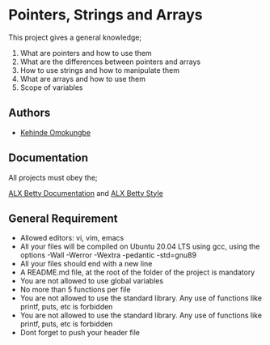
# Pointers, Strings and Arrays

This project gives a general knowledge;

1. What are pointers and how to use them
2. What are the differences between pointers and arrays
3. How to use strings and how to manipulate them
4. What are arrays and how to use them
5. Scope of variables




## Authors

- [Kehinde Omokungbe](https://www.github.com/OK-CodeClinic)


## Documentation
All projects must obey the;

[ALX Betty Documentation](https://github.com/holbertonschool/Betty/blob/master/betty-doc.pl)
and [ALX Betty Style](https://github.com/holbertonschool/Betty/blob/master/betty-style.pl)

## General Requirement

- Allowed editors: vi, vim, emacs
- All your files will be compiled on Ubuntu 20.04 LTS using gcc, using the options -Wall -Werror -Wextra -pedantic -std=gnu89
- All your files should end with a new line
- A README.md file, at the root of the folder of the project is mandatory
- You are not allowed to use global variables
- No more than 5 functions per file
- You are not allowed to use the standard library. Any use of functions like printf, puts, etc is forbidden
- You are not allowed to use the standard library. Any use of functions like printf, puts, etc is forbidden
- Dont forget to push your header file


